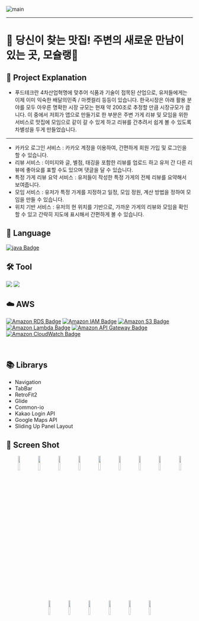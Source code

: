 ![main](https://github.com/moschelin-app/client_mochelin_android/assets/124220561/ba1cdca6-b93e-4d61-bdaa-f56bea3d32c0)


---
# 🍳 당신이 찾는 맛집! 주변의 새로운 만남이 있는 곳, 모슐랭🍴

## 📌 Project Explanation

-  푸드테크란 4차산업혁명에 맞추어 식품과 기술이 접목된 산업으로, 유저들에게는 이제 이미 익숙한 배달의민족 / 마켓컬리 등등이 있습니다. 한국시장은 아래 활용 분야를 모두 아우른 명확한 시장 규모는 현재 약 200조로 추정할 만큼 시장규모가 큽니다. 이 중에서 저희가 앱으로 만들기로 한 부분은 주변 가게 리뷰 및 모임을 위한 서비스로 맛집에 모임으로 같이 갈 수 있게 하고 리뷰를 간추려서 쉽게 볼 수 있도록 차별성을 두게 만들었습니다.

---
- 카카오 로그인 서비스 : 카카오 계정을 이용하여, 간편하게 회원 가입 및 로그인을 할 수 있습니다.
- 리뷰 서비스 : 이미지와 글, 별점, 태깅을 포함한 리뷰를 업로드 하고 유저 간 다른 리뷰에 좋아요를 표할 수도 있으며 댓글을 달 수 있습니다. 
- 특정 가게 리뷰 요약 서비스 : 유저들이 작성한 특정 가게의 전체 리뷰를 요약해서 보여줍니다.
- 모임 서비스 : 유저가 특정 가게를 지정하고 일정, 모임 정원, 계산 방법을 정하여 모임을 만들 수 있습니다.
- 위치 기반 서비스 : 유저의 현 위치를 기반으로, 가까운 가게의 리뷰와 모임을 확인할 수 있고 간략히 지도에 표시해서 간편하게 볼 수 있습니다.


## 💬 Language <br/>
[![java Badge](https://img.shields.io/badge/-java-orange?style=flat)](https://www.oracle.com/java/technologies/downloads/)
<br/>

## 🛠️ Tool<br/>
<img src="https://img.shields.io/badge/Android-3DDC84?style=flat-square&logo=android&logoColor=white"/> <img src="https://img.shields.io/badge/Android%20Studio-3DDC84?style=flat&logo=Android%20Studio&logoColor=white"/>
<br/>

## ☁️ AWS<br/>
[![Amazon RDS Badge](https://img.shields.io/badge/AWS%20RDS-4479A1?style=flat&logo=Amazon%20RDS&logoColor=white)](https://aws.amazon.com/ko/rds/)
[![Amazon IAM Badge](https://img.shields.io/badge/AWS%20IAM-red?style=flat&logo=Amazon%20IAM&logoColor=white)](https://aws.amazon.com/ko/rds/)
[![Amazon S3 Badge](https://img.shields.io/badge/AWS%20S3-569A31?style=flat&logo=Amazon%20S3&logoColor=white)](https://aws.amazon.com/ko/s3/)
[![Amazon Lambda Badge](https://img.shields.io/badge/AWS%20Lambda-FF9900?style=flat&logo=AWS%20Lambda&logoColor=white)](https://aws.amazon.com/ko/lambda/)
[![Amazon API Gateway Badge](https://img.shields.io/badge/AWS%20API%20Gateway-blue?style=flat&logo=AWS%20API%20Gateway&logoColor=white)](https://aws.amazon.com/ko/api-gateway/)
[![Amazon CloudWatch Badge](https://img.shields.io/badge/AWS%20CloudWatch-FF4F8B?style=flat&logo=AWS%20CloudWatch&logoColor=white)](https://aws.amazon.com/ko/cloudwatch/)

<br/>

## 📚 Librarys
- Navigation
- TabBar
- RetroFit2
- Glide
- Common-io
- Kakao Login API
- Google Maps API
- Sliding Up Panel Layout

## 📸 Screen Shot
<p align="center">
<img src="https://github.com/moschelin-app/client_mochelin_android/assets/124113134/a478dd60-983a-440e-b290-19643565429a".jpg?raw=true" width="10%" height="10%">
<img src="https://github.com/moschelin-app/client_mochelin_android/assets/124113134/a478dd60-983a-440e-b290-19643565429a".jpg?raw=true" width="10%" height="10%">
<img src="https://github.com/moschelin-app/client_mochelin_android/assets/124113134/a478dd60-983a-440e-b290-19643565429a".jpg?raw=true" width="10%" height="10%">
<img src="https://github.com/moschelin-app/client_mochelin_android/assets/124113134/a478dd60-983a-440e-b290-19643565429a".jpg?raw=true" width="10%" height="10%">
<img src="https://github.com/moschelin-app/client_mochelin_android/assets/124113134/a478dd60-983a-440e-b290-19643565429a".jpg?raw=true" width="10%" height="10%">
<img src="https://github.com/moschelin-app/client_mochelin_android/assets/124113134/a478dd60-983a-440e-b290-19643565429a".jpg?raw=true" width="10%" height="10%">
<img src="https://github.com/moschelin-app/client_mochelin_android/assets/124113134/a478dd60-983a-440e-b290-19643565429a".jpg?raw=true" width="10%" height="10%">
<img src="https://github.com/moschelin-app/client_mochelin_android/assets/124113134/a478dd60-983a-440e-b290-19643565429a".jpg?raw=true" width="10%" height="10%">
<img src="https://github.com/moschelin-app/client_mochelin_android/assets/124113134/a478dd60-983a-440e-b290-19643565429a".jpg?raw=true" width="10%" height="10%">
<img src="https://github.com/moschelin-app/client_mochelin_android/assets/124113134/a478dd60-983a-440e-b290-19643565429a".jpg?raw=true" width="10%" height="10%">
<img src="https://github.com/moschelin-app/client_mochelin_android/assets/124113134/a478dd60-983a-440e-b290-19643565429a".jpg?raw=true" width="10%" height="10%">
<img src="https://github.com/moschelin-app/client_mochelin_android/assets/124113134/a478dd60-983a-440e-b290-19643565429a".jpg?raw=true" width="10%" height="10%">
<img src="https://github.com/moschelin-app/client_mochelin_android/assets/124113134/a478dd60-983a-440e-b290-19643565429a".jpg?raw=true" width="10%" height="10%">
<img src="https://github.com/moschelin-app/client_mochelin_android/assets/124113134/a478dd60-983a-440e-b290-19643565429a".jpg?raw=true" width="10%" height="10%">
<img src="https://github.com/moschelin-app/client_mochelin_android/assets/124113134/a478dd60-983a-440e-b290-19643565429a".jpg?raw=true" width="10%" height="10%">





</p>
<br>

